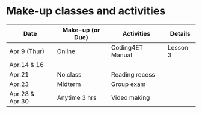 # Make-up classes and activities

|Date|Make-up (or Due)|Activities|Details|
|--|--|--|--|
|Apr.9 (Thur)|Online|Coding4ET Manual|Lesson 3||
|Apr.14 & 16|
|Apr.21|No class|Reading recess||
|Apr.23|Midterm|Group exam||
|Apr.28 & Apr.30|Anytime 3 hrs|Video making||

